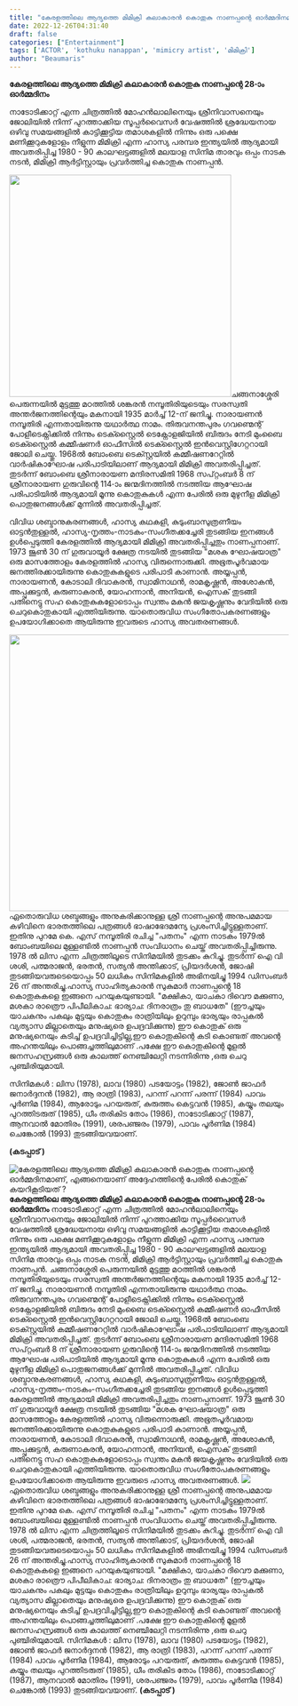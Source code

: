 ```yaml
---
title: "കേരളത്തിലെ ആദ്യത്തെ മിമിക്രി കലാകാരന്‍ കൊതുകു നാണപ്പന്റെ ഓർമ്മദിനമാണ്, എങ്ങനെയാണ് അദ്ദേഹത്തിന്റെ പേരിൽ കൊതുക് കയറികൂടിയത് ?"
date: 2022-12-26T04:31:40
draft: false
categories: ["Entertainment"]
tags: ['ACTOR', 'kothuku nanappan', 'mimicry artist', 'മിമിക്രി']
author: "Beaumaris"
---
```


<strong>കേരളത്തിലെ ആദ്യത്തെ മിമിക്രി കലാകാരന്‍ കൊതുകു നാണപ്പന്റെ 28-ാം ഓർമ്മദിനം</strong>

നാടോടിക്കാറ്റ് എന്ന ചിത്രത്തിൽ മോഹൻലാലിനെയും ശ്രീനിവാസനെയും ജോലിയിൽ നിന്ന് പുറത്താക്കിയ സൂപ്പർവൈസർ വേഷത്തിൽ ശ്രദ്ധേയനായ ഒഴിവു സമയങ്ങളില്‍ കാട്ടിക്കൂട്ടിയ തമാശകളില്‍ നിന്നും ഒരു പക്ഷെ മണിക്കൂറുകളോളം നീളുന്ന മിമിക്രി എന്ന ഹാസ്യ പരമ്പര ഇന്ത്യയില്‍ ആദ്യമായി അവതരിപ്പിച്ച
1980 - 90 കാലഘട്ടങ്ങളിൽ മലയാള സിനിമ താരവും ഒപ്പം നാടക നടൻ, മിമിക്രി ആർട്ടിസ്റ്റായും പ്രവർത്തിച്ച കൊതുകു നാണപ്പൻ.

<img class="size-full wp-image-370128 aligncenter" src="https://cdn.boolokam.com/articles/2022/12/fww.png" alt="" width="400" height="400" />ചങ്ങനാശ്ശേരി പെരുന്നയിൽ മുട്ടത്തു മഠത്തിൽ ശങ്കരൻ നമ്പൂതിരിയുടെയും സരസ്വതി അന്തർജനത്തിന്റെയും മകനായി 1935 മാർച്ച് 12-ന് ജനിച്ചു. നാരായണൻ നമ്പൂതിരി എന്നതായിരുന്നു യഥാർത്ഥ നാമം. തിരുവനന്തപുരം ഗവണ്മെന്റ് പോളീടെക്നിക്കിൽ നിന്നും ടെക്സ്റ്റൈൽ ടെക്നോളജിയിൽ ബിരുദം നേടി മുംബൈ ടെക്സ്റ്റൈൽ കമ്മീഷണർ ഓഫീസിൽ ടെക്സ്റ്റൈൽ ഇൻവെസ്റ്റിഗേറ്ററായി ജോലി ചെയ്തു. 1968ൽ ബോംബെ ടെക്സ്റ്റയില്‍ കമ്മീഷണറേറ്റില്‍ വാര്‍ഷികാഘോഷ പരിപാടിയിലാണ് ആദ്യമായി മിമിക്രി അവതരിപ്പിച്ചത്. തുടർന്ന് ബോംബെ ശ്രീനാരായണ മന്ദിരസമിതി 1968 സപ്റ്റംബര്‍ 8 ന് ശ്രീനാരായണ ഗുരുവിന്റെ 114-ാം ജന്മദിനത്തില്‍ നടത്തിയ ആഘോഷ പരിപാടിയിൽ ആദ്യമായി മൂന്നു കൊതുകുകള്‍ എന്ന പേരില്‍ ഒരു മുഴുനീള മിമിക്രി പൊതുജനങ്ങള്‍ക്ക്‌ മുന്നില്‍ അവതരിപ്പിച്ചത്.

വിവിധ ശബ്ദാനുകരണങ്ങള്‍, ഹാസ്യ കഥകളി, കുടുംബാസുത്രണീയം ഓട്ടന്‍തുള്ളല്‍, ഹാസ്യ-നൃത്തം-നാടകം-സംഗീതക്കച്ചേരി തുടങ്ങിയ ഇനങ്ങള്‍ ഉൾപ്പെടുത്തി കേരളത്തില്‍ ആദ്യമായി മിമിക്രി അവതരിപ്പിച്ചതും നാണപ്പനാണ്. 1973 ജൂണ്‍ 30 ന് ഗുരുവായൂര്‍ ക്ഷേത്ര നടയില്‍ തുടങ്ങിയ "മശക ഘോഷയാത്ര" ഒരു മാസത്തോളം കേരളത്തില്‍ ഹാസ്യ വിരുന്നൊരുക്കി. അഭൂതപൂര്‍വമായ ജനത്തിരക്കായിരുന്നു കൊതുകുകളുടെ പരിപാടി കാണാന്‍. അയ്യപ്പന്‍, നാരായണന്‍, കോടാലി ദിവാകരന്‍, സ്വാമിനാഥന്‍, രാമകൃഷ്ണന്‍, അശോകന്‍, അപ്പുക്കുട്ടന്‍, കരുണാകരന്‍, യോഹന്നാന്‍, അനിയന്‍, ഐസക് തുടങ്ങി പതിനെട്ടു സഹ കൊതുകുകളോടൊപ്പം സ്വന്തം മകന്‍ ജയകൃഷ്ണനും വേദിയില്‍ ഒരു ചെറുകൊതുകായി എത്തിയിരുന്നു. യാതൊരുവിധ സംഗീതോപകരണങ്ങളും ഉപയോഗിക്കാതെ ആയിരുന്നു ഇവരുടെ ഹാസ്യ അവതരണങ്ങള്‍.

<img class="size-large wp-image-370129 aligncenter" src="https://cdn.boolokam.com/articles/2022/12/rrrrrrr-2-1024x637.jpg" alt="" width="800" height="498" />ഏതൊരുവിധ ശബ്ദങ്ങളും അനുകരിക്കാനുള്ള ശ്രീ നാണപ്പന്റെ അനുപമമായ കഴിവിനെ ഭാരതത്തിലെ പത്രങ്ങള്‍ ഭാഷാഭേദമന്യേ പ്രശംസിച്ചിട്ടുള്ളതാണ്. ഇതിനു പുറമേ കെ. എസ് നമ്പൂതിരി രചിച്ച "പതനം" എന്ന നാടകം 1979ൽ ബോംബയിലെ മുള്ളണ്ടില്‍ നാണപ്പൻ സംവിധാനം ചെയ്ത്‌ അവതരിപ്പിച്ചിരുന്നു. 1978 ൽ ലിസ എന്ന ചിത്രത്തിലൂടെ സിനിമയിൽ തുടക്കം കുറിച്ചു. തുടർന്ന് ഐ വി ശശി, പത്മരാജൻ, ഭരതൻ, സത്യൻ അന്തിക്കാട്, പ്രിയദർശൻ, ജോഷി തുടങ്ങിയവരുടെയൊപ്പം 50 ലധികം സിനിമകളിൽ അഭിനയിച്ചു 1994 ഡിസംബർ 26 ന് അന്തരിച്ചു.ഹാസ്യ സാഹിത്യകാരൻ സുകുമാർ നാണപ്പൻ്റെ 18 കൊതുകുകളെ ഇങ്ങനെ പറയുകയുണ്ടായി.
"മക്ഷികാ, യാചകാ ദിവൌ
മക്കുണാ, മശകാ രാത്രൌ
പിപീലികാച: ഭാര്യാച:
ദിനരാത്രം തു ബാധതേ"
(ഈച്ചയും യാചകനും പകലും മുട്ടയും കൊതുകും രാത്രിയിലും ഉറുമ്പും ഭാര്യയും രാപ്പകല്‍ വ്യത്യാസ മില്ലാതെയും മനുഷ്യരെ ഉപദ്രവിക്കുന്നു) ഈ കൊതുക് ഒരു മനുഷ്യനെയും കടിച്ച് ഉപദ്രവിച്ചിട്ടില്ല,ഈ കൊതുകിന്റെ കടി കൊണ്ടത്‌ അവന്റെ അഹന്തയിലും പൊങ്ങച്ചത്തിലുമാണ് .പക്ഷേ ഈ കൊതുകിന്റെ മൂളല്‍ ജനസഹസ്രങ്ങള്‍ ഒരു കാലത്ത് നെഞ്ചിലേറ്റി നടന്നിരിന്നു ,ഒരു ചെറു പുഞ്ചിരിയുമായി.

സിനിമകൾ : ലിസ (1978), ലാവ (1980) പടയോട്ടം (1982), ജോൺ ജാഫർ ജനാർദ്ദനൻ (1982), ആ രാത്രി (1983), പറന്ന് പറന്ന് പരന്ന് (1984) പാവം പൂർണിമ (1984), ആരോടും പറയരുത്, കുരുത്തം കെട്ടവൻ (1985), കയ്യും തലയും പുറത്തിടരുത് (1985), ധീം തരികിട തോം (1986), നാടോടിക്കാറ്റ് (1987), ആനവാൽ മോതിരം (1991), ശരപഞ്ജരം (1979), പാവം പൂർണിമ (1984) ചെങ്കോൽ (1993) തുടങ്ങിയവയാണ്.

<strong>(കടപ്പാട് )</strong>


![കേരളത്തിലെ ആദ്യത്തെ മിമിക്രി കലാകാരന്‍ കൊതുകു നാണപ്പന്റെ ഓർമ്മദിനമാണ്, എങ്ങനെയാണ് അദ്ദേഹത്തിന്റെ പേരിൽ കൊതുക് കയറികൂടിയത് ?](https://cdn.boolokam.com/articles/2022/12/fww.png)**കേരളത്തിലെ ആദ്യത്തെ മിമിക്രി കലാകാരന്‍ കൊതുകു നാണപ്പന്റെ 28-ാം ഓർമ്മദിനം** നാടോടിക്കാറ്റ് എന്ന ചിത്രത്തിൽ മോഹൻലാലിനെയും ശ്രീനിവാസനെയും ജോലിയിൽ നിന്ന് പുറത്താക്കിയ സൂപ്പർവൈസർ വേഷത്തിൽ ശ്രദ്ധേയനായ ഒഴിവു സമയങ്ങളില്‍ കാട്ടിക്കൂട്ടിയ തമാശകളില്‍ നിന്നും ഒരു പക്ഷെ മണിക്കൂറുകളോളം നീളുന്ന മിമിക്രി എന്ന ഹാസ്യ പരമ്പര ഇന്ത്യയില്‍ ആദ്യമായി അവതരിപ്പിച്ച 1980 - 90 കാലഘട്ടങ്ങളിൽ മലയാള സിനിമ താരവും ഒപ്പം നാടക നടൻ, മിമിക്രി ആർട്ടിസ്റ്റായും പ്രവർത്തിച്ച കൊതുകു നാണപ്പൻ. ചങ്ങനാശ്ശേരി പെരുന്നയിൽ മുട്ടത്തു മഠത്തിൽ ശങ്കരൻ നമ്പൂതിരിയുടെയും സരസ്വതി അന്തർജനത്തിന്റെയും മകനായി 1935 മാർച്ച് 12-ന് ജനിച്ചു. നാരായണൻ നമ്പൂതിരി എന്നതായിരുന്നു യഥാർത്ഥ നാമം. തിരുവനന്തപുരം ഗവണ്മെന്റ് പോളീടെക്നിക്കിൽ നിന്നും ടെക്സ്റ്റൈൽ ടെക്നോളജിയിൽ ബിരുദം നേടി മുംബൈ ടെക്സ്റ്റൈൽ കമ്മീഷണർ ഓഫീസിൽ ടെക്സ്റ്റൈൽ ഇൻവെസ്റ്റിഗേറ്ററായി ജോലി ചെയ്തു. 1968ൽ ബോംബെ ടെക്സ്റ്റയില്‍ കമ്മീഷണറേറ്റില്‍ വാര്‍ഷികാഘോഷ പരിപാടിയിലാണ് ആദ്യമായി മിമിക്രി അവതരിപ്പിച്ചത്. തുടർന്ന് ബോംബെ ശ്രീനാരായണ മന്ദിരസമിതി 1968 സപ്റ്റംബര്‍ 8 ന് ശ്രീനാരായണ ഗുരുവിന്റെ 114-ാം ജന്മദിനത്തില്‍ നടത്തിയ ആഘോഷ പരിപാടിയിൽ ആദ്യമായി മൂന്നു കൊതുകുകള്‍ എന്ന പേരില്‍ ഒരു മുഴുനീള മിമിക്രി പൊതുജനങ്ങള്‍ക്ക്‌ മുന്നില്‍ അവതരിപ്പിച്ചത്. വിവിധ ശബ്ദാനുകരണങ്ങള്‍, ഹാസ്യ കഥകളി, കുടുംബാസുത്രണീയം ഓട്ടന്‍തുള്ളല്‍, ഹാസ്യ-നൃത്തം-നാടകം-സംഗീതക്കച്ചേരി തുടങ്ങിയ ഇനങ്ങള്‍ ഉൾപ്പെടുത്തി കേരളത്തില്‍ ആദ്യമായി മിമിക്രി അവതരിപ്പിച്ചതും നാണപ്പനാണ്. 1973 ജൂണ്‍ 30 ന് ഗുരുവായൂര്‍ ക്ഷേത്ര നടയില്‍ തുടങ്ങിയ "മശക ഘോഷയാത്ര" ഒരു മാസത്തോളം കേരളത്തില്‍ ഹാസ്യ വിരുന്നൊരുക്കി. അഭൂതപൂര്‍വമായ ജനത്തിരക്കായിരുന്നു കൊതുകുകളുടെ പരിപാടി കാണാന്‍. അയ്യപ്പന്‍, നാരായണന്‍, കോടാലി ദിവാകരന്‍, സ്വാമിനാഥന്‍, രാമകൃഷ്ണന്‍, അശോകന്‍, അപ്പുക്കുട്ടന്‍, കരുണാകരന്‍, യോഹന്നാന്‍, അനിയന്‍, ഐസക് തുടങ്ങി പതിനെട്ടു സഹ കൊതുകുകളോടൊപ്പം സ്വന്തം മകന്‍ ജയകൃഷ്ണനും വേദിയില്‍ ഒരു ചെറുകൊതുകായി എത്തിയിരുന്നു. യാതൊരുവിധ സംഗീതോപകരണങ്ങളും ഉപയോഗിക്കാതെ ആയിരുന്നു ഇവരുടെ ഹാസ്യ അവതരണങ്ങള്‍. ![](https://cdn.boolokam.com/articles/2022/12/rrrrrrr-2-1024x637.jpg)ഏതൊരുവിധ ശബ്ദങ്ങളും അനുകരിക്കാനുള്ള ശ്രീ നാണപ്പന്റെ അനുപമമായ കഴിവിനെ ഭാരതത്തിലെ പത്രങ്ങള്‍ ഭാഷാഭേദമന്യേ പ്രശംസിച്ചിട്ടുള്ളതാണ്. ഇതിനു പുറമേ കെ. എസ് നമ്പൂതിരി രചിച്ച "പതനം" എന്ന നാടകം 1979ൽ ബോംബയിലെ മുള്ളണ്ടില്‍ നാണപ്പൻ സംവിധാനം ചെയ്ത്‌ അവതരിപ്പിച്ചിരുന്നു. 1978 ൽ ലിസ എന്ന ചിത്രത്തിലൂടെ സിനിമയിൽ തുടക്കം കുറിച്ചു. തുടർന്ന് ഐ വി ശശി, പത്മരാജൻ, ഭരതൻ, സത്യൻ അന്തിക്കാട്, പ്രിയദർശൻ, ജോഷി തുടങ്ങിയവരുടെയൊപ്പം 50 ലധികം സിനിമകളിൽ അഭിനയിച്ചു 1994 ഡിസംബർ 26 ന് അന്തരിച്ചു.ഹാസ്യ സാഹിത്യകാരൻ സുകുമാർ നാണപ്പൻ്റെ 18 കൊതുകുകളെ ഇങ്ങനെ പറയുകയുണ്ടായി. "മക്ഷികാ, യാചകാ ദിവൌ മക്കുണാ, മശകാ രാത്രൌ പിപീലികാച: ഭാര്യാച: ദിനരാത്രം തു ബാധതേ" (ഈച്ചയും യാചകനും പകലും മുട്ടയും കൊതുകും രാത്രിയിലും ഉറുമ്പും ഭാര്യയും രാപ്പകല്‍ വ്യത്യാസ മില്ലാതെയും മനുഷ്യരെ ഉപദ്രവിക്കുന്നു) ഈ കൊതുക് ഒരു മനുഷ്യനെയും കടിച്ച് ഉപദ്രവിച്ചിട്ടില്ല,ഈ കൊതുകിന്റെ കടി കൊണ്ടത്‌ അവന്റെ അഹന്തയിലും പൊങ്ങച്ചത്തിലുമാണ് .പക്ഷേ ഈ കൊതുകിന്റെ മൂളല്‍ ജനസഹസ്രങ്ങള്‍ ഒരു കാലത്ത് നെഞ്ചിലേറ്റി നടന്നിരിന്നു ,ഒരു ചെറു പുഞ്ചിരിയുമായി. സിനിമകൾ : ലിസ (1978), ലാവ (1980) പടയോട്ടം (1982), ജോൺ ജാഫർ ജനാർദ്ദനൻ (1982), ആ രാത്രി (1983), പറന്ന് പറന്ന് പരന്ന് (1984) പാവം പൂർണിമ (1984), ആരോടും പറയരുത്, കുരുത്തം കെട്ടവൻ (1985), കയ്യും തലയും പുറത്തിടരുത് (1985), ധീം തരികിട തോം (1986), നാടോടിക്കാറ്റ് (1987), ആനവാൽ മോതിരം (1991), ശരപഞ്ജരം (1979), പാവം പൂർണിമ (1984) ചെങ്കോൽ (1993) തുടങ്ങിയവയാണ്. **(കടപ്പാട് )**
